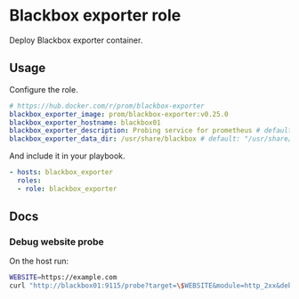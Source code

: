 # Blackbox exporter role

Deploy Blackbox exporter container.

## Usage

Configure the role.

```yml
# https://hub.docker.com/r/prom/blackbox-exporter
blackbox_exporter_image: prom/blackbox-exporter:v0.25.0
blackbox_exporter_hostname: blackbox01
blackbox_exporter_description: Probing service for prometheus # default: Blackbox exporter
blackbox_exporter_data_dir: /usr/share/blackbox # default: "/usr/share/{{ blackbox_exporter_hostname }}"
```

And include it in your playbook.

```yml
- hosts: blackbox_exporter
  roles:
  - role: blackbox_exporter
```

## Docs

### Debug website probe

On the host run:

```bash
WEBSITE=https://example.com
curl "http://blackbox01:9115/probe?target=\$WEBSITE&module=http_2xx&debug=true"
```
